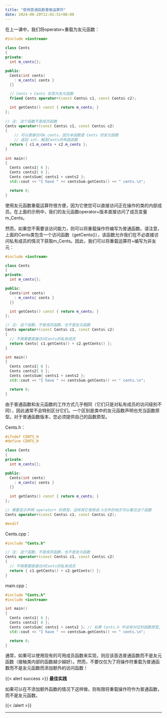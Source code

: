 ```yaml
---
title: "使用普通函数重载运算符"
date: 2024-08-20T12:01:51+08:00
---
```


在上一课中，我们将operator+重载为友元函数：

```C++
#include <iostream>
 
class Cents
{
private:
  int m_cents{};

public:
  Cents(int cents)
    : m_cents{ cents }
  {}

  // Cents + Cents 实现为友元函数
  friend Cents operator+(const Cents& c1, const Cents& c2);

  int getCents() const { return m_cents; }
};
 
// 注: 这个函数不是成员函数
Cents operator+(const Cents& c1, const Cents& c2)
{
	// 可以直接访问m_cents，因为本函数是 Cents 的友元函数
	// 返回 int，触发Cents的构造函数
  return { c1.m_cents + c2.m_cents };
}
 
int main()
{
  Cents cents1{ 6 };
  Cents cents2{ 8 };
  Cents centsSum{ cents1 + cents2 };
  std::cout << "I have " << centsSum.getCents() << " cents.\n";

  return 0;
}
```

使用友元函数重载运算符很方便，因为它使您可以直接访问正在操作的类的内部成员。在上面的示例中，我们的友元函数operator+版本直接访问了成员变量m_Cents。

然而，如果您不需要该访问能力，则可以将重载操作符编写为普通函数。请注意，上面的Cents类包含一个访问函数（getCents()），该函数允许我们在不必直接访问私有成员的情况下获取m_Cents。因此，我们可以将重载运算符+编写为非友元：

```C++
#include <iostream>

class Cents
{
private:
  int m_cents{};

public:
  Cents(int cents)
    : m_cents{ cents }
  {}

  int getCents() const { return m_cents; }
};

// 注: 这个函数，不是成员函数，也不是友元函数
Cents operator+(const Cents& c1, const Cents& c2)
{
  // 不再需要直接访问Cents的私有成员
  return Cents{ c1.getCents() + c2.getCents() };
}

int main()
{
  Cents cents1{ 6 };
  Cents cents2{ 8 };
  Cents centsSum{ cents1 + cents2 };
  std::cout << "I have " << centsSum.getCents() << " cents.\n";

  return 0;
}
```

由于普通函数和友元函数的工作方式几乎相同（它们只是对私有成员的访问级别不同），因此通常不会特别区分它们。一个区别是类中的友元函数声明也充当函数原型。对于普通函数版本，您必须提供自己的函数原型。

Cents.h：

```C++
#ifndef CENTS_H
#define CENTS_H

class Cents
{
private:
  int m_cents{};

public:
  Cents(int cents)
    : m_cents{ cents }
  {}
  
  int getCents() const { return m_cents; }
};

// 需要显示声明 operator+ 的原型，这样其它使用该.h文件的地方可以看见这个函数
Cents operator+(const Cents& c1, const Cents& c2);

#endif
```

Cents.cpp：

```C++
#include "Cents.h"

// 注: 这个函数，不是成员函数，也不是友元函数
Cents operator+(const Cents& c1, const Cents& c2)
{
  // 不再需要直接访问Cents的私有成员
  return { c1.getCents() + c2.getCents() };
}
```

main.cpp：

```C++
#include "Cents.h"
#include <iostream>

int main()
{
  Cents cents1{ 6 };
  Cents cents2{ 8 };
  Cents centsSum{ cents1 + cents2 }; // 如果 Cents.h 中没有对应的函数原型, 这里无法通过编译
  std::cout << "I have " << centsSum.getCents() << " cents.\n";

  return 0;
}
```

通常，如果可以使用现有的可用成员函数来实现，则应该首选普通函数而不是友元函数（接触类内部的函数越少越好）。然而，不要仅仅为了将操作符重载为普通函数而不是友元函数而添加额外的访问函数！

{{< alert success >}}
**最佳实践**

如果可以在不添加额外函数的情况下这样做，则有限将重载操作符作为普通函数，而不是友元函数。

{{< /alert >}}

***
